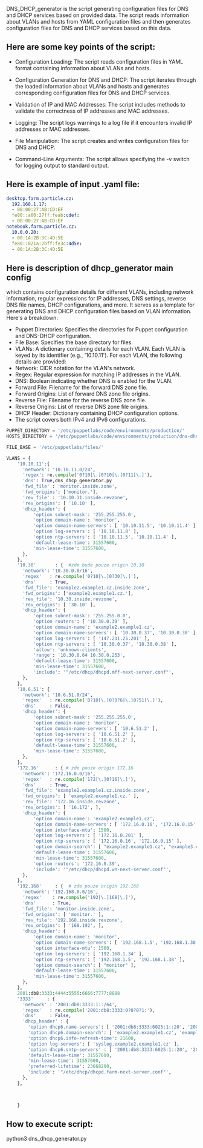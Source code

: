 DNS_DHCP_generator is the script generating configuration files for DNS and DHCP services based on provided data. The script reads information 
about VLANs and hosts from YAML configuration files and then generates configuration files for DNS and DHCP services based on this data.

## Here are some key points of the script:

* Configuration Loading: The script reads configuration files in YAML format containing information about VLANs and hosts.

* Configuration Generation for DNS and DHCP: The script iterates through the loaded information about VLANs and hosts and generates corresponding configuration files for DNS and DHCP services.

* Validation of IP and MAC Addresses: The script includes methods to validate the correctness of IP addresses and MAC addresses.

* Logging: The script logs warnings to a log file if it encounters invalid IP addresses or MAC addresses.

* File Manipulation: The script creates and writes configuration files for DNS and DHCP.

* Command-Line Arguments: The script allows specifying the -v switch for logging output to standard output.

## Here is example of input .yaml file:
```yaml
desktop.farm.particle.cz:
  192.168.1.17:
  - 08:00:27:AB:CD:EF
  fe80::a00:27ff:feab:cdef:
  - 08:00:27:AB:CD:EF
notebook.farm.particle.cz:
  10.0.0.20:
  - 00:1A:2B:3C:4D:5E
  fe80::021a:2bff:fe3c:4d5e:
  - 00:1A:2B:3C:4D:5E
```


## Here is description of dhcp_generator main config 
which contains configuration details for different VLANs, including network information, regular expressions for IP addresses, DNS settings, reverse DNS file names, DHCP configurations, and more. It serves as a template for generating DNS and DHCP configuration files based on VLAN information. Here's a breakdown:

* Puppet Directories: Specifies the directories for Puppet configuration and DNS-DHCP configuration.
* File Base: Specifies the base directory for files.
* VLANs: A dictionary containing details for each VLAN.
        Each VLAN is keyed by its identifier (e.g., '10.10.11').
        For each VLAN, the following details are provided:
* Network: CIDR notation for the VLAN's network.
* Regex: Regular expression for matching IP addresses in the VLAN.
* DNS: Boolean indicating whether DNS is enabled for the VLAN.
* Forward File: Filename for the forward DNS zone file.
* Forward Origins: List of forward DNS zone file origins.
* Reverse File: Filename for the reverse DNS zone file.
* Reverse Origins: List of reverse DNS zone file origins.
* DHCP Header: Dictionary containing DHCP configuration options.
* The script covers both IPv4 and IPv6 configurations.


```python
PUPPET_DIRECTORY = '/etc/puppetlabs/code/environments/production/'
HOSTS_DIRECTORY = '/etc/puppetlabs/code/environments/production/dns-dhcp/'

FILE_BASE = '/etc/puppetlabs/files/'

VLANS = {
    '10.10.11':{
      'network': '10.10.11.0/24',
      'regex': re.compile('0?10[\.]0?10[\.]0?11[\.]'),
      'dns': True,dns_dhcp_generator.py
      'fwd_file' : 'monitor.inside.zone',
      'fwd_origins': ['monitor.'],
      'rev_file' : '10.10.11.inside.revzone',
      'rev_origins': [ '10.10' ],
      'dhcp_header': {
          'option subnet-mask': '255.255.255.0',
          'option domain-name': 'monitor',
          'option domain-name-servers': [ '10.10.11.5', '10.10.11.4' ],
          'option log-servers': [ '10.10.11.8' ],
          'option ntp-servers': [ '10.10.11.5', '10.10.11.4' ],
          'default-lease-time': 31557600,
          'min-lease-time': 31557600,
      },
    },
    '10.30'       : {  #zde bude pouze origin 10.30
      'network': '10.30.0.0/16',
      'regex'   : re.compile('0?10[\.]0?30[\.]'),
      'dns'     : True,
      'fwd_file': 'example2.example1.cz.inside.zone',
      'fwd_origins': ['example2.example1.cz.'],
      'rev_file': '10.30.inside.revzone',
      'rev_origins': [ '30.10' ],
      'dhcp_header': {
          'option subnet-mask': '255.255.0.0',
          'option routers': [ '10.30.0.39' ],
          'option domain-name': 'example2.example1.cz',
          'option domain-name-servers': [ '10.30.0.37', '10.30.0.38' ],
          'option log-servers': [ '147.231.25.201' ],
          'option ntp-servers': [ '10.30.0.37', '10.30.0.38' ],
          'allow': 'unknown-clients',
          'range': '10.30.0.64 10.30.0.253',
          'default-lease-time': 31557600,
          'min-lease-time': 31557600,
          'include': '"/etc/dhcp/dhcpd.mff-next-server.conf"',
      },
    },
    '10.6.51': {
      'network': '10.6.51.0/24',
      'regex'   : re.compile('0?10[\.]0?0?6[\.]0?51[\.]'),
      'dns'     : False,
      'dhcp_header': {
          'option subnet-mask': '255.255.255.0',
          'option domain-name': 'monitor',
          'option domain-name-servers': [ '10.6.51.2' ],
          'option log-servers': [ '10.6.51.2' ],
          'option ntp-servers': [ '10.6.51.2' ],
          'default-lease-time': 31557600,
          'min-lease-time': 31557600,
      },
    },
    '172.16'      : { # zde pouze origin 172.16
      'network': '172.16.0.0/16',
      'regex'   : re.compile('172[\.]0?16[\.]'),
      'dns'     : True,
      'fwd_file': 'example2.example1.cz.inside.zone',
      'fwd_origins': [ 'example2.example1.cz.' ],
      'rev_file': '172.16.inside.revzone',
      'rev_origins': [ '16.172', ],
      'dhcp_header': {
          'option domain-name': 'example2.example1.cz',
          'option domain-name-servers': [ '172.16.0.16', '172.16.0.15' ],
          'option interface-mtu': 1500,
          'option log-servers': [ '172.16.0.201' ],
          'option ntp-servers': [ '172.16.0.16', '172.16.0.15' ],
          'option domain-search': [ "example2.example1.cz", "example3.cz" ],
          'default-lease-time': 31557600,
          'min-lease-time': 31557600,
          'option routers': '172.16.0.39',
          'include': '"/etc/dhcp/dhcpd.wn-next-server.conf"',
      },
    },
    '192.168'     : {  # zde pouze origin 192.168
      'network': '192.168.0.0/16',
      'regex'    : re.compile('192[\.]168[\.]'),
      'dns'      : True,
      'fwd_file': 'monitor.inside.zone',
      'fwd_origins': [ 'monitor.' ],
      'rev_file': '192.168.inside.revzone',
      'rev_origins': [ '168.192', ],
      'dhcp_header': {
          'option domain-name': 'monitor',
          'option domain-name-servers': [ '192.168.1.5', '192.168.1.38' ],
          'option interface-mtu': 1500,
          'option log-servers': [ '192.168.1.34' ],
          'option ntp-servers': [ '192.168.1.5', '192.168.1.38' ],
          'option domain-search': [ "monitor" ],
          'default-lease-time': 31557600,
          'min-lease-time': 31557600,
      },
    },
    2001:db8:3333:4444:5555:6666:7777:8888
    '3333'     : {
      'network' : '2001:db8:3333:1::/64',
      'regex'   : re.compile('2001:db8:3333:0?0?0?1:'),
      'dns'     : False,
      'dhcp_header' : {
        'option dhcp6.name-servers': [ '2001:db8:3333:6025:1::20', '2001:db8:3333:6025:1::19' ],
        'option dhcp6.domain-search': [ 'example2.example1.cz', 'example3.cz' ],
        'option dhcp6.info-refresh-time': 21600,
        'option log-servers': [ 'syslog.example2.example1.cz' ],
        'option dhcp6.sntp-servers' : [ '2001:db8:3333:6025:1::20', '2001:db8:3333:6025:1::19' ],
        'default-lease-time': 31557600,
        'min-lease-time': 31557600,
        'preferred-lifetime': 23668200,
        'include': '"/etc/dhcp/dhcpd.farm-next-server.conf"',
      },
    },


   
    }
```


## How to execute script:
python3 dns_dhcp_generator.py
